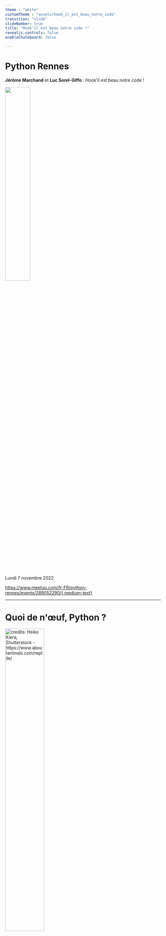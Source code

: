 ```yaml
---
theme : "white"
customTheme : "assets/hook_il_est_beau_notre_code"
transition: "slide"
slideNumber: true
title: "Hook'il est beau notre code !"
revealjs.controls: false
enableChalkboard: false

---
```


# Python Rennes

**Jérôme Marchand** et **Luc Sorel-Giffo** : Hook'il est beau notre code !

<img width="40%" src="assets/2022.11.07-hook_il_est_beau_notre_code.jpg" />

Lundi 7 novembre 2022

https://www.meetup.com/fr-FR/python-rennes/events/289052290/{.medium-text}

---

# Quoi de n'œuf, Python ?

<img width="50%" src="assets/reptile-python-hatching-egg-820x459.jpg" title="credits: Heiko Kiera, Shutterstock - https://www.aboutanimals.com/reptile/" />


Lundi 7 novembre 2022 (Python Rennes)

---

## Python 3.11 is out!

<img width="50%" src="assets/python_3.11_is_out.png" />

https://www.python.org/downloads/release/python-3110/{.medium-text}

---

Some major features:
* faster python interpreter: 10-60% faster than 3.10
* improved Exception management (grouping except clauses, fine-grained tracebacks)
* extended regexp syntax (now includes atomic grouping and possessive quantifiers - don't ask me!)
* asyncio: introduced task groups as a context manager within which coroutines are launched and executed. The context manager ends when all coroutines are done
* Self type annotation to get rid of fast-forward references as string: helps building fluent APIs (when setters returns the current instance of a class) for example
* dataclass_transform decorator, to provide a unified approach to all @dataclass-like approaches that help ease the construction of classes
* some advanced type annotations ("variadic generics", they call them)

---

# Hook'il est beau notre code

## Proposition d'un petit sketch d'intro

Alors une nouvelle US... Hop hop, je code... Hop hop, je teste... vite fait...

Hey Jérôme, veux-tu bien relire ma PR s'il te plaît ?

Oui oui...
Mais, c'est n'imp' tes imports, là : tu importes un module du projet avant un module natif, ce n'est pas réglo... et puis là, c'est une bibliothèque tierce ! Comment veux-tu qu'on s'y retrouve ?!?

---

[J sort un mètre à mesurer et le pose sur l'écran]

Mais dis donc, ta ligne fait plus de 120 caractères !
Et puis qu'est-ce que c'est que ces strings avec des guillemets doubles à côté des autres strings avec des guillemets simples. C'est tout mélangé... C'est la fête du string, c'est ça ?


Rhooo ! Et ce dictionnaire au formatage tout dégueux... Dis, ça n'est pas pour rien qu'on fait des réunions de conventions de code. Aller reformate-moi tout ça et on en reparle.

[Jérôme s'en va]

Mais, mais... Mais on n'a même pas parlé du code métier...

---

## Qualité de code, conventions et relectures

Des scènes de relecture de code comme ça, il y en a plein.

L'objectif d'une relecture est de valider que le code rende le service métier attendu tout en assurant une robustesse et une maintenabilité du service numérique.

---

Comment tendre vers une base de code robuste et maintenable ?
* des **conventions de code**, établies en solo ou en équipe, permettent d'assurer une homogénéité (facilite l'arrivée d'une personne dans l'équipe, ou de votre futur vous)
  * formatage de code
  * bonnes pratiques (détection d'anti-patterns, documentation de modules ou de fonctions)
* des **tests automatisés** permettent d'assurer une confiance envers la base de code, constituent une forme de documentation du code (entrées et sorties de fonctions, cas d'erreur gérés)
* le process d'**intégration continue** permet d'articuler des étapes de relecture / validation humaines (relectures de tâches unitaires, story keeping d'US complétées) avec des vérifications automatisées, du commit à la mise en production

---

### Vérifications automatisées

Que connaissez-vous comme vérifications automatisées de la qualité de code ?

* tests automatisés
  * en contrôlant la couverture de code : pytest-cov
  * en contrôlant la conso mémoire : memray
* analyse statique de code
  * respect de formatage : isort, black, yapf
  * détection d'antipatterns : pylint, flake8, ruff, pyperf

L'analyse statique est souvent faite par un outil comme sonar, qui se déroule souvent une fois que le commit est parti.
C'est un peu dommage, on ne va pas faire une palanquée de commits pour arriver à un code satisfaisant (c'est un peu le défaut d'une mise en place d'intégration continue).

Et si l'analyse statique commençait au commit ?

Juste avant, en fait ?

---

## Hooks git

Git propose un système de hooks pour conditionner des actions classiques git à la bonne exécution d'autres programmes :
* pré commit
* pré push
* pré rebase
* etc.

Un hook de pré-commit semble être le bon moment avant que l'éventuelle honte quitte l'intimité de notre poste de travail et se répande dans l'intégration continue et la production.

---

Comment cela marche-t-il ?

* sous-dossier `.git/hooks`
* un script par hook, portant le nom de l'étape concernée (ah, comment différencier les hooks de pré-commit de chaque sous-projet d'un mono-repo ? On verra si on adresse ça dans la présentation)
* note : le contexte d'exécution de chaque script est la racine du projet git, pas `.git/hooks`

---

[mini démo : initialiser un projet git, ajouter un script `.git/hooks/precommit` avec un `echo "$(pwd)"` et faire un commit]

```sh
├─ .git
│  └─hooks/
│    ├─ pre-commit.sample
│    └─ pre-commit

#!/bin/sh
echo "precommit hook launched in $(pwd)"

# simulates an error code at exit
exit 1
```

---

Comment partager l'intelligence projet des scripts de hooks ?
* versionner `.git/hooks` dans git
* stocker ces scripts dans un dossier `.git-hooks` (par exemple) et configurer `git` pour lui indiquer le dossier des hooks : `git config core.hooksPath ./.git-hooks`

```sh
├─ .git-hooks/
│  └─ pre-commit

#!/bin/sh
echo "precommit hook launched in $(pwd)"

# simulates an error code at exit
exit 1
```

* utiliser un outil qui va gérer la tambouille-as-code entre les hooks git et les outils de vérification : `pre-commit`

---

## pre-commit

![](assets/pre-commit-logo.png)

https://pre-commit.com/

* configuration dans `.pre-commit-config.yaml` (yaml, c'est donc un outil sérieux de tambouille-as-code)
* bibliothèque écrite en Python
  * bibliothèque de développement de votre projet Python
  * exécutable via une commande docker pour les autres projets (ou mono-repo)

Nous vous présentons l'utilisation de pre-commit sur un projet Python pour commencer, nous vous présenterons d'autres cas d'utilisation après.

---

## .pre-commit-config.yaml

### Les hooks natifs

Voir https://pre-commit.com/hooks.html

```yaml
repos:
-   repo: https://github.com/pre-commit/pre-commit-hooks
    rev: v3.2.0
    hooks:
    # trims all whitespace from the end of each line
    -   id: trailing-whitespace
    # ensures that all files end in a newline and only a newline
    -   id: end-of-file-fixer
    # prevents large files from being committed (>100kb)
    -   id: check-added-large-files
        args: [--maxkb=100]
    # replaces "double quotes" with 'single quotes' wherever "it's applicable"
    -   id: double-quote-string-fixer
```

FIXME : rajouter le hook toml pour le `pyproject.toml`

---

[démo d'application progressive des hooks natifs sur expylliarmus]

---

### utilisation de isort

* ajout du hook dans `.pre-commit-config.yaml`

```yaml
-   repo: https://github.com/pre-commit/mirrors-isort
    rev: v5.10.1
    hooks:
    -   id: isort
        # required for python projects configured with a pyproject.toml file
        additional_dependencies: [toml]
```

* ajout de la configuration
  * dans le fichier dédié (TODO Luc)
  * dans `pyproject.toml`

```toml
[tool.isort]
# the line length must be specified for isort too to handle multi-line in a way compatible with yapf
line_length = 120
# Hanging Grid Grouped (mode 5)
# from third_party import (
#     lib1, lib2, lib3, lib4,
#     lib5, etc.
# )
multi_line_output = 5
balanced_wrapping = false
# moves the imports of the local tests module in a separate section
sections = ["FUTURE", "STDLIB", "THIRDPARTY", "FIRSTPARTY", "LOCALFOLDER", "TESTS"]
known_tests = ["tests"]
```

---

### utilisation de yapf

* ajout du hook dans `.pre-commit-config.yaml`

```yaml
-   repo: https://github.com/pre-commit/mirrors-yapf
    rev: v0.32.0
    hooks:
    -   id: yapf
        name: Yapf
        # required for python projects configured with a pyproject.toml file
        additional_dependencies: [toml]
```

* ajout de la configuration dans `pyproject.toml`

Exemple d'une configuration où les parenthèses sont refermées à la ligne

```toml
[tool.yapf]
based_on_style = "facebook"
# see the https://github.com/google/yapf#knobs section
COALESCE_BRACKETS = false
COLUMN_LIMIT = 120
DEDENT_CLOSING_BRACKETS = true
INDENT_DICTIONARY_VALUE = false
EACH_DICT_ENTRY_ON_SEPARATE_LINE = true
FORCE_MULTILINE_DICT = true
JOIN_MULTIPLE_LINES = false
SPACES_AROUND_DEFAULT_OR_NAMED_ASSIGN = false
SPLIT_BEFORE_CLOSING_BRACKET = true
SPLIT_BEFORE_DICT_SET_GENERATOR = true
SPLIT_COMPLEX_COMPREHENSION = true
SPLIT_BEFORE_EXPRESSION_AFTER_OPENING_PAREN = true
SPLIT_BEFORE_FIRST_ARGUMENT = true
```

Alternatives : black (volontairement sans configuration)

---

### utilisation de ruff

---

## Autres cas d'application

Vérification de syntaxe de fichiers : json, yaml, toml

Y a-t-il des (gens ayant des pratiques) devops dans la salle ? Ah, c'est pour ça que je vois tant d'yeux qui pétillent.

---

### Infrastucture as code

* syntaxe yaml

TODO à compléter (Jérôme ?)

---

### mono-repo

Rappels :
* pre-commit utilise la mécanique des hooks git
* le dossier de travail des hooks est donc la racine du mono-repo

---

#### Si pre-commit n'est utilisé que par les sous-projets Python

* utiliser des `Makefile`s avec une commande `make lint` racine qui appelle les `make lint` de chaque sous-projet
* le `make lint` du projet Python lance pre-commit

```Makefile
lint:
# verifies that there are modified files in the sub-project
ifneq ($(shell git diff-index --quiet HEAD ./; echo $$?), 0)
# uses the docker command for non-python dev environment
  TODO Jérôme
# uses the python tooling (for a mono-repo of python sub-projects)
  poetry run pre-commit run --all-files
endif
```
---

```yaml
files: ^a-python-subproject/

repos:
-   repo: https://github.com/pre-commit/mirrors-yapf
    rev: v0.32.0
    hooks:
    -   id: yapf
        name: Yapf
        # this dependency is necessary if the python project is configured with a pyproject.toml
        additional_dependencies: [toml]
        # goes in the sub-project and checks the format of the production and test code
        entry: sh -c "cd a-python-subproject && yapf --in-place -vv --recursive a_python_subproject tests"
```

---

### si pre-commit est utilisé pour tout le mono-repo

?

- peut-on utiliser un filtre files à l'échelle de chaque repo ?

---

La commande du mal :

```sh
git commit --no-verify -m "ahahaha ! :smiley-evil:"
```

---

-> lancer les hooks dans l'intégration continue aussi

Nécessite que :
* le projet manipulé par le serveur soit un projet git, pre-commit repose vraiment sur les hooks git
* git soit installé sur le serveur

```sh
apt-get install --no-install-recommends -y git
cd my-project
git init .
git add -A
poetry run pre-commit run --all-files
```

---

# Méthodologie

* discuter les règles de formatage en équipe (communautés de pratiques Python)
  * nuancer les règles indispensable et celles de goût
  * adapter au besoin métier (tests unitaires de TLN -> guillemets doubles)
  * tester les règles sur la base de code puis discuter les différences obtenues en équipe
  * accepter les compromis faits par yapf : il y aura des cas où le résultat ne sera pas foufou, le but est de tendre vers une homogénéité de la base de code

---

# Conclusions

<img src="assets/Pensieve_merged_black-blueish.png" />

* toute convention qui n'est pas mise en oeuvre (vérifiable, mieux : applicable) par un outil n'est que parole en l'air et sera oubliée

* activation et configuration des hooks via des fichiers déclaratifs (`.pre-commit-config.yaml` et les fichiers de configuration habituels des outils ou du projet)
* les IDE repèrent les configurations et guident l'écriture du code AVANT le commit (utile pour la détection d'antipatterns)
* pas besoin d'écrire du shell (sauf un peu pour les mono-repos, où c'est souvent inévitable)
* grande diversité de hooks natifs à pre-commit pour les problématiques transverses ou classiques (trailing-whitespace, end-of-file-fixer, check-added-large-files, double-quote-string-fixer, etc.)

---

* les outils de formatage de code (isort, yapf, black, etc.) doivent avoir des configurations compatibles (nombre de caractères max par ligne)
* désactiver la vérification de longueur max de lignes dans les outils de lint (pylint, ruff), les outils de formatage s'en occupent (du mieux qu'ils peuvent)

---

* ceinture (pré commit) et bretelles (intégration continue) sur la qualité de code
* la ceinture peut être fragile
  * `pre-commit install` doit être faite sur chaque poste de développement (projet python ; commande docker équivalente pour un projet dans un autre langage)
  * ou reconfiguration du chemin des hooks git (mono-repo)

---

* les bretelles (intégration continue) nécessitent que le projet soit `git`ifié

---

* les outils de qualité de code Python ont fait la démarche pour être activables via pre-commit
* mais aussi d'autres (eslint, à compléter)
